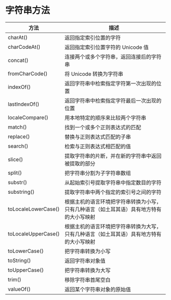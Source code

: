 # 字符串方法

| 方法                  | 描述                                           |
| ------------------- | -------------------------------------------- |
| charAt()            | 返回指定索引位置的字符                                  |
| charCodeAt()        | 返回指定索引位置字符的 Unicode 值                        |
| concat()            | 连接两个或多个字符串，返回连接后的字符串                         |
| fromCharCode()      | 将 Unicode 转换为字符串                             |
| indexOf()           | 返回字符串中检索指定字符第一次出现的位置                         |
| lastIndexOf()       | 返回字符串中检索指定字符最后一次出现的位置                        |
| localeCompare()     | 用本地特定的顺序来比较两个字符串                             |
| match()             | 找到一个或多个正则表达式的匹配                              |
| replace()           | 替换与正则表达式匹配的子串                                |
| search()            | 检索与正则表达式相匹配的值                                |
| slice()             | 提取字符串的片断，并在新的字符串中返回被提取的部分                    |
| split()             | 把字符串分割为子字符串数组                                |
| substr()            | 从起始索引号提取字符串中指定数目的字符                          |
| substring()         | 提取字符串中两个指定的索引号之间的字符                          |
| toLocaleLowerCase() | 根据主机的语言环境把字符串转换为小写，只有几种语言（如土耳其语）具有地方特有的大小写映射 |
| toLocaleUpperCase() | 根据主机的语言环境把字符串转换为大写，只有几种语言（如土耳其语）具有地方特有的大小写映射 |
| toLowerCase()       | 把字符串转换为小写                                    |
| toString()          | 返回字符串对象值                                     |
| toUpperCase()       | 把字符串转换为大写                                    |
| trim()              | 移除字符串首尾空白                                    |
| valueOf()           | 返回某个字符串对象的原始值                                |
